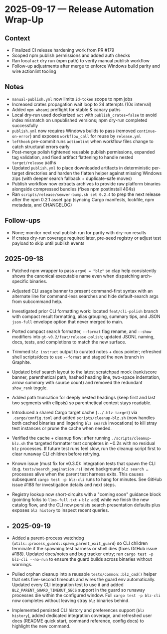 # 2025-09-17 — Release Automation Wrap-Up

## Context
- Finalized CI release hardening work from PR #179
- Scoped npm publish permissions and added auth checks
- Ran local `act` dry run (npm path) to verify manual publish workflow
- Follow-up adjustments after merge to enforce Windows build parity and wire actionlint tooling

## Notes
- `manual-publish.yml` now limits `id-token` scope to npm jobs
- Increased crates propagation wait loop to 24 attempts (10s interval)
- Added `npm whoami` preflight for stable & canary paths
- Local dry-run used dockerized `act` with `publish_crates=false` to avoid index mismatch on unpublished versions; npm dry-run completed successfully
- `publish.yml` now requires Windows builds to pass (removed `continue-on-error`) and exposes `workflow_call` for reuse by `release.yml`
- `lefthook` pre-commit runs `actionlint` when workflow files change to catch structural errors early
- Post-merge polish tightened reusable publish permissions, expanded tag validation, and fixed artifact flattening to handle nested `target/release` paths
- Updated `publish.yml` to place downloaded artifacts in deterministic per-target directories and harden the flatten helper against missing Windows zips (with deeper search fallback + duplicate-safe moves)
- Publish workflow now extracts archives to provide raw platform binaries alongside compressed bundles (fixes npm postinstall 404s)
- Ran `scripts/release/semver-bump.sh set 0.2.4` to prep the next release after the npm 0.2.1 asset gap (syncing Cargo manifests, lockfile, npm metadata, and CHANGELOG)

## Follow-ups
- None; monitor next real publish run for parity with dry-run results
- If crates dry-run coverage required later, pre-seed registry or adjust test payload to skip until publish events

## 2025-09-18
- Patched npm wrapper to pass `argv0 = "blz"` so clap help consistently shows the canonical executable name even when dispatching arch-specific binaries.
- Adjusted CLI usage banner to present command-first syntax with an alternate line for command-less searches and hide default-search args from subcommand help.
- Investigated prior CLI formatting work: located `feat/cli-polish` branch with compact result formatting, alias grouping, summary tips, and JSON `json-full` envelope option that never merged to main.
- Ported compact search formatter, `--format` flag rename, and `--show` modifiers into `gt-v0.2/feat/release-polish`; updated JSONL naming, docs, tests, and completions to match the new surface.
- Trimmed `blz instruct` output to curated notes + docs pointer; refreshed shell scripts/docs to use `--format` and staged the new branch in Graphite.
- Updated brief search layout to the latest scratchpad mock (rank/score banner, parenthetical path, hashed heading line, two-space indentation, arrow summary with source count) and removed the redundant `show_rank` toggle.
- Added path truncation for deeply nested headings (keep first and last two segments with ellipsis) so parenthetical context stays readable.
- Introduced a shared Cargo target cache (`../.blz-target`) via `.cargo/config.toml` and added `scripts/cleanup-blz.sh` (now handles both cached binaries and lingering `blz search` invocations) to kill stray test instances or prune the cache when needed.
- Verified the cache + cleanup flow: after running `./scripts/cleanup-blz.sh` the targeted formatter test completes in ~0.2s with no residual `blz` processes. If future test runs feel slow, run the cleanup script first to clear runaway CLI children before retrying.
- Known issue (must fix for v0.3.0): integration tests that spawn the CLI (e.g. `tests/search_pagination.rs`) leave background `blz search …` processes alive when the parent test harness exits. This causes subsequent `cargo test -p blz-cli` runs to hang for minutes. See GitHub issue #188 for investigation details and next steps.
- Registry lookup now short-circuits with a "coming soon" guidance block (pointing folks to `llms-full.txt` + `blz add`) while we finish the new catalog flow, and the CLI now persists search presentation defaults plus exposes `blz history` to inspect recent queries.

- ## 2025-09-19
- Added a parent-process watchdog (`utils::process_guard::spawn_parent_exit_guard`) so CLI children terminate if the spawning test harness or shell dies (fixes GitHub issue #188). Updated docs/notes and bug tracker entry; ran `cargo test -p blz-cli --no-run` to ensure the guard builds across binaries without warnings.
- Pulled orphan cleanup into a reusable `tests/common::blz_cmd()` helper that sets five-second timeouts and wires the guard env automatically. Updated every CLI integration test to use it and added `BLZ_PARENT_GUARD_TIMEOUT_SECS` support in the guard so runaway processes die within the configured window. Full `cargo test -p blz-cli` now completes without leaving stray `blz` binaries behind.
- Implemented persisted CLI history and preferences support (`blz history`), added dedicated integration coverage, and refreshed user docs (README quick start, command reference, config docs) to highlight the new command.
